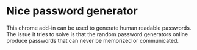 # Nice password generator
This chrome add-in can be used to generate human readable passwords. The issue it tries to solve is that the random password generators online produce passwords that can never be memorized or communicated.
<!--stackedit_data:
eyJoaXN0b3J5IjpbOTQzNzc3ODQ3LC0yMDkzNjQ0NDU4XX0=
-->